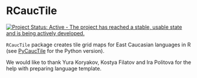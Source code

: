 # RCaucTile

[![Project Status: Active - The project has reached a stable, usable state and is being actively developed.](http://www.repostatus.org/badges/latest/active.svg)](http://www.repostatus.org/#active)

`RCaucTile` package creates tile grid maps for East Caucasian languages in R (see [PyCaucTile](https://github.com/LingConLab/PyCaucTile/) for the Python version).

We would like to thank Yura Koryakov, Kostya Filatov and Ira Politova for the help with preparing language template.
